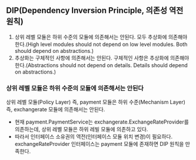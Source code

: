 ## DIP(Dependency Inversion Principle, 의존성 역전 원칙)

1. 상위 레벨 모듈은 하위 수준의 모듈에 의존해서는 안된다. 모두 추상화에 의존해야 한다.(High level modules should not depend on low level modules. Both should depend on abstractions.)
2. 추상화는 구체적인 사항에 의존해서는 안된다. 구체적인 사항은 추상화에 의존해야 한다.(Abstractions should not depend on details. Details should depend on abstractions.)

### 상위 레벨 모듈은 하위 수준의 모듈에 의존해서는 안된다
상위 레벨 모듈(Policy Layer) 즉, payment 모듈은 하위 수준(Mechanism Layer) 즉, exchangerate 모듈에 의존해서는 안된다.

- 현재 payment.PaymentService는 exchangerate.ExchangeRateProvider를 의존하는데, 상위 레벨 모듈은 하위 레빌 모듈에 의존하고 있다.
- 따라서 인터페이스 소유권의 역전(인터페이스 모듈 위치 변경)이 필요하다. exchangeRateProvider 인터페이스는 payment 모듈에 존재하면 DIP 원칙을 만족한다.